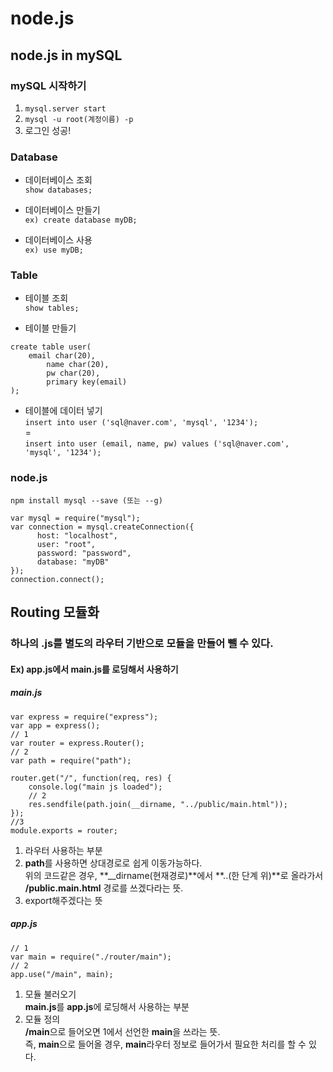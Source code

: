 # node.js 

## node.js in mySQL
### mySQL 시작하기
1. ```mysql.server start```
2. ```mysql -u root(계정이름) -p```  
3. 로그인 성공!

### Database 
- 데이터베이스 조회  
```show databases;```  

- 데이터베이스 만들기  
```ex) create database myDB;``` 
	
- 데이터베이스 사용  
```ex) use myDB;```

### Table
- 테이블 조회  
```show tables;```  
	 
- 테이블 만들기  
```
create table user(
	email char(20),
    	name char(20),
    	pw char(20),
    	primary key(email)
);
```  
			
- 테이블에 데이터 넣기  
```insert into user ('sql@naver.com', 'mysql', '1234');```  
 =  
```insert into user (email, name, pw) values ('sql@naver.com', 'mysql', '1234');```
	 
### node.js
```npm install mysql --save (또는 --g)```

```
var mysql = require("mysql");
var connection = mysql.createConnection({
      host: "localhost",
      user: "root",
      password: "password",
      database: "myDB"
});
connection.connect();
```

## Routing 모듈화
### 하나의 .js를 별도의 라우터 기반으로 모듈을 만들어 뺄 수 있다.

#### Ex) app.js에서 main.js를 로딩해서 사용하기


##### main.js
```
var express = require("express");
var app = express();
// 1
var router = express.Router();
// 2
var path = require("path");

router.get("/", function(req, res) {
    console.log("main js loaded");
    // 2
    res.sendfile(path.join(__dirname, "../public/main.html"));
});
//3
module.exports = router;
```

1. 라우터 사용하는 부분
2. **path**를 사용하면 상대경로로 쉽게 이동가능하다.  
	위의 코드같은 경우, **__dirname(현재경로)**에서 **..(한 단계 위)**로 올라가서 **/public.main.html** 경로를 쓰겠다라는 뜻.
3. export해주겠다는 뜻


##### app.js

```
// 1
var main = require("./router/main");
// 2
app.use("/main", main);
```
1. 모듈 불러오기  
	**main.js**를 **app.js**에 로딩해서 사용하는 부분
2. 모듈 정의  
	**/main**으로 들어오면 1에서 선언한 **main**을 쓰라는 뜻.  
	즉, **main**으로 들어올 경우, **main**라우터 정보로 들어가서 필요한 처리를 할 수 있다.  
	
